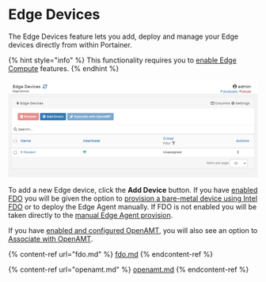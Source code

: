 # Edge Devices

The Edge Devices feature lets you add, deploy and manage your Edge devices directly from within Portainer.

{% hint style="info" %}
This functionality requires you to [enable Edge Compute](../../../admin/settings/edge.md) features.
{% endhint %}

![](../../../.gitbook/assets/2.11.1-settings-edgecompute-settings.png)

To add a new Edge device, click the **Add Device** button. If you have [enabled FDO](../../../admin/settings/edge.md#fdo) you will be given the option to [provision a bare-metal device using Intel FDO](fdo.md) or to deploy the Edge Agent manually. If FDO is not enabled you will be taken directly to the [manual Edge Agent provision](../../../admin/environments/add/edge.md#adding-an-edge-environment-to-portainer).

If you have [enabled and configured OpenAMT](../../../admin/settings/edge.md#intel-openamt), you will also see an option to [Associate with OpenAMT](openamt.md).

{% content-ref url="fdo.md" %}
[fdo.md](fdo.md)
{% endcontent-ref %}

{% content-ref url="openamt.md" %}
[openamt.md](openamt.md)
{% endcontent-ref %}



